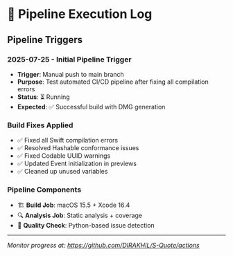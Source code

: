 # 🚀 Pipeline Execution Log

## Pipeline Triggers

### 2025-07-25 - Initial Pipeline Trigger
- **Trigger**: Manual push to main branch
- **Purpose**: Test automated CI/CD pipeline after fixing all compilation errors
- **Status**: ⏳ Running
- **Expected**: ✅ Successful build with DMG generation

### Build Fixes Applied
- ✅ Fixed all Swift compilation errors
- ✅ Resolved Hashable conformance issues
- ✅ Fixed Codable UUID warnings
- ✅ Updated Event initialization in previews
- ✅ Cleaned up unused variables

### Pipeline Components
- 🏗️ **Build Job**: macOS 15.5 + Xcode 16.4
- 🔍 **Analysis Job**: Static analysis + coverage
- 🎯 **Quality Check**: Python-based issue detection

---

*Monitor progress at: https://github.com/DIRAKHIL/S-Quote/actions*